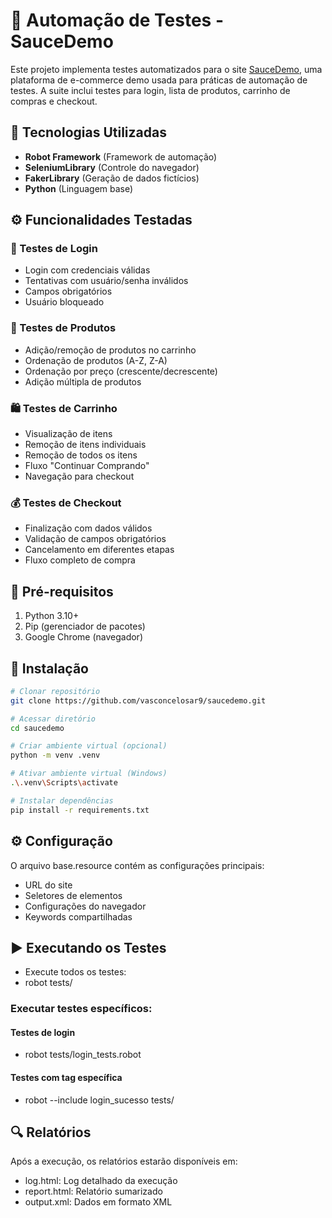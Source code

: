 # 🧪 Automação de Testes - SauceDemo

Este projeto implementa testes automatizados para o site [SauceDemo](https://www.saucedemo.com), uma plataforma de e-commerce demo usada para práticas de automação de testes. A suite inclui testes para login, lista de produtos, carrinho de compras e checkout.

## 🧩 Tecnologias Utilizadas
- **Robot Framework** (Framework de automação)
- **SeleniumLibrary** (Controle do navegador)
- **FakerLibrary** (Geração de dados fictícios)
- **Python** (Linguagem base)

## ⚙️ Funcionalidades Testadas

### 🔐 Testes de Login
- Login com credenciais válidas
- Tentativas com usuário/senha inválidos
- Campos obrigatórios
- Usuário bloqueado

### 🛒 Testes de Produtos
- Adição/remoção de produtos no carrinho
- Ordenação de produtos (A-Z, Z-A)
- Ordenação por preço (crescente/decrescente)
- Adição múltipla de produtos

### 🛍️ Testes de Carrinho
- Visualização de itens
- Remoção de itens individuais
- Remoção de todos os itens
- Fluxo "Continuar Comprando"
- Navegação para checkout

### 💰 Testes de Checkout
- Finalização com dados válidos
- Validação de campos obrigatórios
- Cancelamento em diferentes etapas
- Fluxo completo de compra

## 🚀 Pré-requisitos
1. Python 3.10+
2. Pip (gerenciador de pacotes)
3. Google Chrome (navegador)

## 🔧 Instalação
```bash
# Clonar repositório
git clone https://github.com/vasconcelosar9/saucedemo.git

# Acessar diretório
cd saucedemo

# Criar ambiente virtual (opcional)
python -m venv .venv

# Ativar ambiente virtual (Windows)
.\.venv\Scripts\activate

# Instalar dependências
pip install -r requirements.txt
```

## ⚙️ Configuração
O arquivo base.resource contém as configurações principais:
- URL do site
- Seletores de elementos
- Configurações do navegador
- Keywords compartilhadas

## ▶️ Executando os Testes
- Execute todos os testes:
- robot tests/

### Executar testes específicos:
#### Testes de login
- robot tests/login_tests.robot

#### Testes com tag específica
- robot --include login_sucesso tests/

## 🔍 Relatórios
Após a execução, os relatórios estarão disponíveis em:
- log.html: Log detalhado da execução
- report.html: Relatório sumarizado
- output.xml: Dados em formato XML
